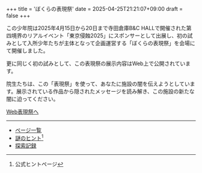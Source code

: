 +++
title = 'ぼくらの表現祭'
date = 2025-04-25T21:21:07+09:00
draft = false
+++

この少年院は2025年4月15日から20日まで寺田倉庫B&C HALLで開催された第四境界のリアルイベント「東京侵蝕2025」にスポンサーとして出展し、初の試みとして入所少年たちが主体となって企画運営する「ぼくらの表現祭」を会場にて開催しました。

更に同じく初の試みとして、この表現祭の展示内容はWeb上で公開されています。

院生たちは、この「表現祭」を使って、あなたに施設の闇を伝えようとしています。展示されている作品から隠されたメッセージを読み解き、この施設の新たな闇に迫ってください。

[Web表現祭へ](https://kagamino-jrep.net/webhyogensai2025/)

---

* [ページ一覧](list/)
* [謎のヒント](https://shop.daiyonkyokai.net/pages/4yngkjwfxale5w)[^1]
* [探索記録](memo/)

[^1]: 公式ヒントページ
